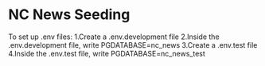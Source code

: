 # NC News Seeding

To set up .env files:
1.Create a .env.development file
2.Inside the .env.development file, write PGDATABASE=nc_news
3.Create a .env.test file
4.Inside the .env.test file, write PGDATABASE=nc_news_test